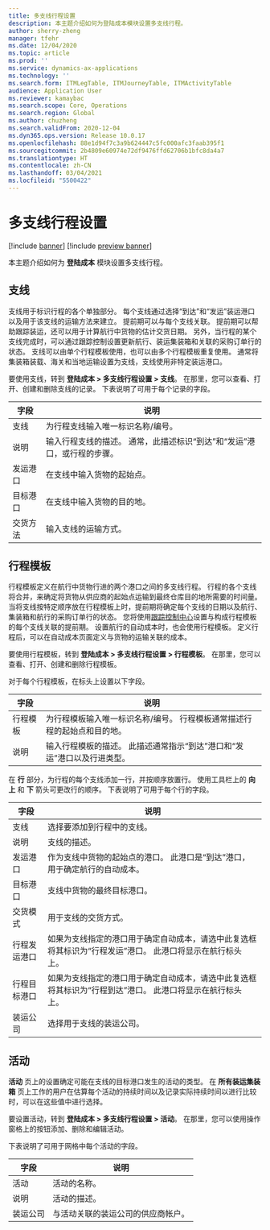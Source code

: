 ```yaml
---
title: 多支线行程设置
description: 本主题介绍如何为登陆成本模块设置多支线行程。
author: sherry-zheng
manager: tfehr
ms.date: 12/04/2020
ms.topic: article
ms.prod: ''
ms.service: dynamics-ax-applications
ms.technology: ''
ms.search.form: ITMLegTable, ITMJourneyTable, ITMActivityTable
audience: Application User
ms.reviewer: kamaybac
ms.search.scope: Core, Operations
ms.search.region: Global
ms.author: chuzheng
ms.search.validFrom: 2020-12-04
ms.dyn365.ops.version: Release 10.0.17
ms.openlocfilehash: 88e1d94f7c3a9b624447c5fc000afc3faab395f1
ms.sourcegitcommit: 2b4809e60974e72df9476ffd62706b1bfc8da4a7
ms.translationtype: HT
ms.contentlocale: zh-CN
ms.lasthandoff: 03/04/2021
ms.locfileid: "5500422"
---
```

# <a name="multi-leg-journey-setup"></a>多支线行程设置

[!include [banner](../../includes/banner.md)]
[!include [preview banner](../includes/preview-banner.md)]

本主题介绍如何为 **登陆成本** 模块设置多支线行程。

## <a name="legs"></a>支线

支线用于标识行程的各个单独部分。 每个支线通过选择“到达”和“发运”装运港口以及用于该支线的运输方法来建立。 提前期可以与每个支线关联。 提前期可以帮助跟踪装运，还可以用于计算航行中货物的估计交货日期。 另外，当行程的某个支线完成时，可以通过跟踪控制设置更新航行、装运集装箱和关联的采购订单行的状态。 支线可以由单个行程模板使用，也可以由多个行程模板重复使用。 通常将集装箱装载、海关和当地运输设置为支线，支线使用非特定装运港口。

要使用支线，转到 **登陆成本 \> 多支线行程设置 \> 支线**。 在那里，您可以查看、打开、创建和删除支线的记录。 下表说明了可用于每个记录的字段。

| 字段 | 说明 |
|---|---|
| 支线 | 为行程支线输入唯一标识名称/编号。 |
| 说明 | 输入行程支线的描述。 通常，此描述标识“到达”和“发运”港口，或行程的步骤。 |
| 发运港口 | 在支线中输入货物的起始点。 |
| 目标港口 | 在支线中输入货物的目的地。 |
| 交货方法 | 输入支线的运输方式。 |

## <a name="journey-templates"></a>行程模板

行程模板定义在航行中货物行进的两个港口之间的多支线行程。 行程的各个支线将合并，来确定将货物从供应商的起始点运输到最终仓库目的地所需要的时间量。 当将支线按特定顺序放在行程模板上时，提前期将确定每个支线的日期以及航行、集装箱和航行的采购订单行的状态。 您将使用[跟踪控制中心](delivery-information-setup.md)设置与构成行程模板的每个支线关联的提前期。 设置航行的自动成本时，也会使用行程模板。 定义行程后，可以在自动成本页面定义与货物的运输关联的成本。

要使用行程模板，转到 **登陆成本 \> 多支线行程设置 \> 行程模板**。 在那里，您可以查看、打开、创建和删除行程模板。

对于每个行程模板，在标头上设置以下字段。

| 字段 | 说明 |
|---|---|
| 行程模板 | 为行程模板输入唯一标识名称/编号。 行程模板通常描述行程的起始点和目的地。 |
| 说明 | 输入行程模板的描述。 此描述通常指示“到达”港口和“发运”港口以及行进类型。 |

在 **行** 部分，为行程的每个支线添加一行，并按顺序放置行。 使用工具栏上的 **向上** 和 **下** 箭头可更改行的顺序。 下表说明了可用于每个行的字段。

| 字段 | 说明 |
|---|---|
| 支线 | 选择要添加到行程中的支线。 |
| 说明 | 支线的描述。 |
| 发运港口 | 作为支线中货物的起始点的港口。 此港口是“到达”港口，用于确定航行的自动成本。 |
| 目标港口 | 支线中货物的最终目标港口。 |
| 交货模式 | 用于支线的交货方式。 |
| 行程发运港口 | 如果为支线指定的港口用于确定自动成本，请选中此复选框将其标识为“行程发运”港口。 此港口将显示在航行标头上。 |
| 行程目标港口 | 如果为支线指定的港口用于确定自动成本，请选中此复选框将其标识为“行程到达”港口。 此港口将显示在航行标头上。 |
| 装运公司 | 选择用于支线的装运公司。 |

## <a name="activities"></a>活动

**活动** 页上的设置确定可能在支线的目标港口发生的活动的类型。 在 **所有装运集装箱** 页上工作的用户在估算每个活动的持续时间以及记录实际持续时间以进行比较时，可以在这些值中进行选择。

要设置活动，转到 **登陆成本 \> 多支线行程设置 \> 活动**。 在那里，您可以使用操作窗格上的按钮添加、删除和编辑活动。

下表说明了可用于网格中每个活动的字段。

| 字段 | 说明 |
|---|---|
| 活动 | 活动的名称。 |
| 说明 | 活动的描述。 |
| 装运公司 | 与活动关联的装运公司的供应商帐户。 |
